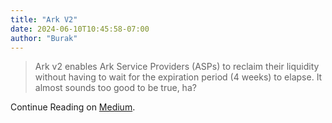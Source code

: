 ```yaml
---
title: "Ark V2"
date: 2024-06-10T10:45:58-07:00
author: "Burak"
---
```

> Ark v2 enables Ark Service Providers (ASPs) to reclaim their liquidity
> without having to wait for the expiration period (4 weeks) to elapse. It
> almost sounds too good to be true, ha?

Continue Reading on [Medium](https://brqgoo.medium.com/introducing-ark-v2-2e7ab378e87b).
